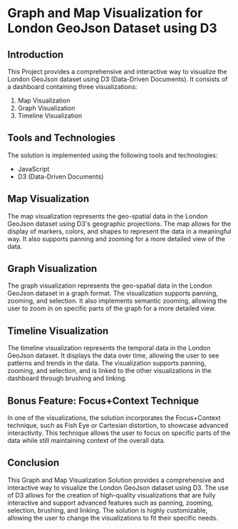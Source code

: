 # Graph and Map Visualization for London GeoJson Dataset using D3

## Introduction
This Project provides a comprehensive and interactive way to visualize the London GeoJson dataset using D3 (Data-Driven Documents). It consists of a dashboard containing three visualizations:
1. Map Visualization
2. Graph Visualization
3. Timeline Visualization

## Tools and Technologies
The solution is implemented using the following tools and technologies:
- JavaScript
- D3 (Data-Driven Documents)

## Map Visualization
The map visualization represents the geo-spatial data in the London GeoJson dataset using D3's geographic projections. The map allows for the display of markers, colors, and shapes to represent the data in a meaningful way. It also supports panning and zooming for a more detailed view of the data.

## Graph Visualization
The graph visualization represents the geo-spatial data in the London GeoJson dataset in a graph format. The visualization supports panning, zooming, and selection. It also implements semantic zooming, allowing the user to zoom in on specific parts of the graph for a more detailed view.

## Timeline Visualization
The timeline visualization represents the temporal data in the London GeoJson dataset. It displays the data over time, allowing the user to see patterns and trends in the data. The visualization supports panning, zooming, and selection, and is linked to the other visualizations in the dashboard through brushing and linking.

## Bonus Feature: Focus+Context Technique
In one of the visualizations, the solution incorporates the Focus+Context technique, such as Fish Eye or Cartesian distortion, to showcase advanced interactivity. This technique allows the user to focus on specific parts of the data while still maintaining context of the overall data.

## Conclusion
This Graph and Map Visualization Solution provides a comprehensive and interactive way to visualize the London GeoJson dataset using D3. The use of D3 allows for the creation of high-quality visualizations that are fully interactive and support advanced features such as panning, zooming, selection, brushing, and linking. The solution is highly customizable, allowing the user to change the visualizations to fit their specific needs.


